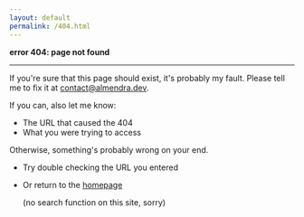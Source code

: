 ```yaml
---
layout: default
permalink: /404.html
---
```


**error 404: page not found** 

---

If you're sure that this page should exist, it's probably my fault. Please tell me to fix it at [contact@almendra.dev](mailto:contact@almendra.dev). 

If you can, also let me know:
- The URL that caused the 404
- What you were trying to access

Otherwise, something's probably wrong on your end.
- Try double checking the URL you entered
- Or return to the [homepage](/) 
  
  (no search function on this site, sorry)